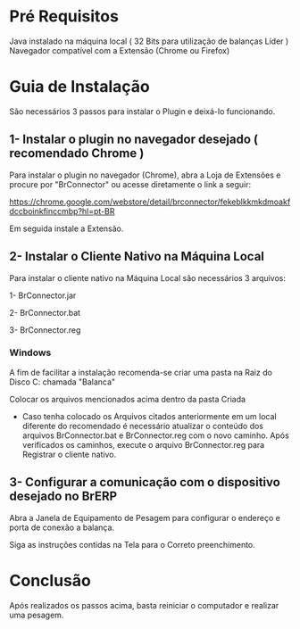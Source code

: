 # Pré Requisitos
Java instalado na máquina local ( 32 Bits para utilização de balanças Líder )
Navegador compatível com a Extensão (Chrome ou Firefox)

# Guia de Instalação 

São necessários 3 passos para instalar o Plugin e deixá-lo funcionando.

## 1- Instalar o plugin no navegador desejado ( recomendado Chrome )

Para instalar o plugin no navegador (Chrome), abra a Loja de Extensões e procure por "BrConnector" ou acesse diretamente o link a seguir:

https://chrome.google.com/webstore/detail/brconnector/fekeblkkmkdmoakfdccboinkfinccmbp?hl=pt-BR

Em seguida instale a Extensão.

## 2- Instalar o Cliente Nativo na Máquina Local 

Para instalar o cliente nativo na Máquina Local são necessários 3 arquivos:

1- BrConnector.jar

2- BrConnector.bat

3- BrConnector.reg

### Windows

A fim de facilitar a instalação recomenda-se criar uma pasta na Raiz do Disco C: chamada "Balanca"

Colocar os arquivos mencionados acima dentro da pasta Criada

* Caso tenha colocado os Arquivos citados anteriormente em um local diferente do recomendado é necessário atualizar o conteúdo dos arquivos BrConnector.bat e BrConnector.reg com o novo caminho.
Após verificados os caminhos, execute o arquivo BrConnector.reg para Registrar o cliente nativo.

## 3- Configurar a comunicação com o dispositivo desejado no BrERP

Abra a Janela de Equipamento de Pesagem para configurar o endereço e porta de conexão a balança.

Siga as instruções contidas na Tela para o Correto preenchimento.

# Conclusão 

Após realizados os passos acima, basta reiniciar o computador e realizar uma pesagem.
